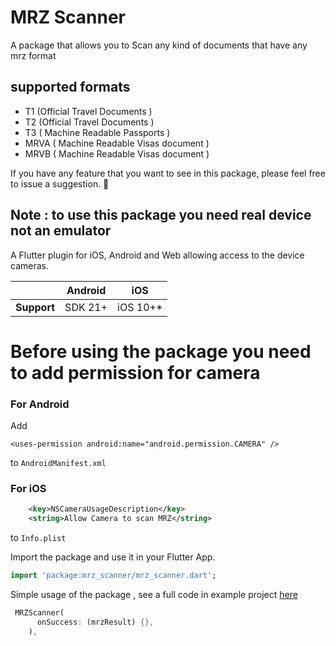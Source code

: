 # MRZ Scanner
A package that allows you to Scan any kind of documents that have any mrz format

##  supported formats
* T1 (Official Travel Documents )
* T2 (Official Travel Documents )
* T3 ( Machine Readable Passports )
* MRVA ( Machine Readable Visas document )
* MRVB ( Machine Readable Visas document )


If you have any feature that you want to see in this package, please feel free to issue a suggestion. 🎉

## Note : to use this package you need real device not an emulator

A Flutter plugin for iOS, Android and Web allowing access to the device cameras.

|                | Android | iOS      |
|----------------|---------|----------|
| **Support**    | SDK 21+ | iOS 10+* |


# Before using the package you need to add permission for camera

### For Android
Add
```
<uses-permission android:name="android.permission.CAMERA" />
```
to `AndroidManifest.xml`

### For iOS
```xml
    <key>NSCameraUsageDescription</key>
    <string>Allow Camera to scan MRZ</string>
```
to `Info.plist`

Import the package and use it in your Flutter App.
```dart
import 'package:mrz_scanner/mrz_scanner.dart';
```
Simple usage of the package , see a full code in example project <a href="https://github.com/F-BONAPARTA/mrz_scanner/tree/main/example">here</a>

```dart
 MRZScanner(
      onSuccess: (mrzResult) {},
    ),
```

